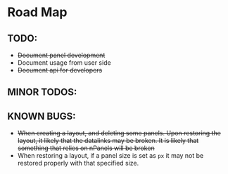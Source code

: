 # Road Map

## TODO:
* ~~Document panel development~~
* Document usage from user side
* ~~Document api for developers~~

## MINOR TODOS:

## KNOWN BUGS:
* ~~When creating a layout, and deleting some panels. Upon restoring the layout, it likely that the datalinks may be broken. It is likely that something that relies on nPanels will be broken~~ 
* When restoring a layout, if a panel size is set as `px` it may not be restored properly with that specified size. 
